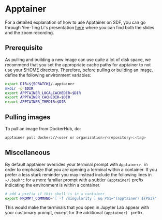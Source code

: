 # Apptainer

For a detailed explanation of how to use Apptainer on SDF, you can go through Yee-Ting Li's presentation [here](https://confluence.slac.stanford.edu/display/AI/AI+Seminar#AISeminar-Containers!Containers!Containers!) where you can find both the slides and the zoom recording.

## Prerequisite

As pulling and building a new image can use quite a lot of disk space, we recommend that you set the appropriate cache paths for apptainer to not use your $HOME directory. Therefore, before pulling or building an image, define the following environment variables:

```bash
export DIR=${SCRATCH}/.apptainer
mkdir -p $DIR
export APPTAINER_LOCALCACHEDIR=$DIR
export APPTAINER_CACHEDIR=$DIR
export APPTAINER_TMPDIR=$DIR
```

## Pulling images

To pull an image from DockerHub, do:
```bash
apptainer pull docker://<user or organization>/<repository>:<tag>
```

## Miscellaneous

By default apptainer overrides your terminal prompt with `Apptainer> ` in order to emphasize that you are opening a terminal within a container.
If you prefer a less stark reminder you may instead include the following lines in `~/.bashrc` for a more familiar prompt with a subtler `(apptainer)` prefix indicating the environment is within a container.
```bash
# add a prefix if this shell is in a container
export PROMPT_COMMAND='[ -f /singularity ] && PS1="(apptainer) ${PS1}"; unset PROMPT_COMMAND'
```
This would make the terminals that you open in Jupyter Lab appear with your customary prompt, except for the additional `(apptainer) ` prefix.
